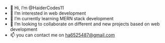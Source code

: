 - 👋 Hi, I’m @HaiderCodes11
- 👀 I’m interested in web development 
- 🌱 I’m currently learning MERN stack development
- 💞️ I’m looking to collaborate on different and new projects based on web development
- 📫 you can contact me on ha6525487@gmail.com

<!---
HaiderCodes11/HaiderCodes11 is a ✨ special ✨ repository because its `README.md` (this file) appears on your GitHub profile.
You can click the Preview link to take a look at your changes.
--->

